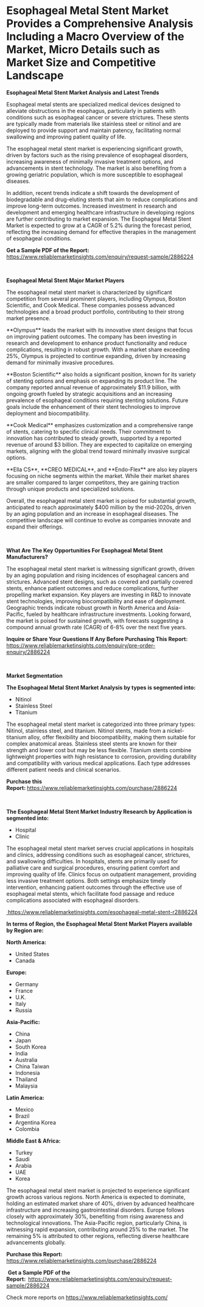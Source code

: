 <p><h1>Esophageal Metal Stent Market Provides a Comprehensive Analysis Including a Macro Overview of the Market, Micro Details such as Market Size and Competitive Landscape</h1></p><p><strong>Esophageal Metal Stent Market Analysis and Latest Trends</strong></p>
<p><p>Esophageal metal stents are specialized medical devices designed to alleviate obstructions in the esophagus, particularly in patients with conditions such as esophageal cancer or severe strictures. These stents are typically made from materials like stainless steel or nitinol and are deployed to provide support and maintain patency, facilitating normal swallowing and improving patient quality of life.</p><p>The esophageal metal stent market is experiencing significant growth, driven by factors such as the rising prevalence of esophageal disorders, increasing awareness of minimally invasive treatment options, and advancements in stent technology. The market is also benefiting from a growing geriatric population, which is more susceptible to esophageal diseases.</p><p>In addition, recent trends indicate a shift towards the development of biodegradable and drug-eluting stents that aim to reduce complications and improve long-term outcomes. Increased investment in research and development and emerging healthcare infrastructure in developing regions are further contributing to market expansion. The Esophageal Metal Stent Market is expected to grow at a CAGR of 5.2% during the forecast period, reflecting the increasing demand for effective therapies in the management of esophageal conditions.</p></p>
<p><strong>Get a Sample PDF of the Report:&nbsp;</strong> <a href="https://www.reliablemarketinsights.com/enquiry/request-sample/2886224?utm_campaign=2317&utm_medium=2&utm_source=Github&utm_content=ia&utm_term=13032025&utm_id=esophageal-metal-stent">https://www.reliablemarketinsights.com/enquiry/request-sample/2886224</a></p>
<p>&nbsp;</p>
<p><strong>Esophageal Metal Stent Major Market Players</strong></p>
<p><p>The esophageal metal stent market is characterized by significant competition from several prominent players, including Olympus, Boston Scientific, and Cook Medical. These companies possess advanced technologies and a broad product portfolio, contributing to their strong market presence.</p><p>**Olympus** leads the market with its innovative stent designs that focus on improving patient outcomes. The company has been investing in research and development to enhance product functionality and reduce complications, resulting in robust growth. With a market share exceeding 25%, Olympus is projected to continue expanding, driven by increasing demand for minimally invasive procedures.</p><p>**Boston Scientific** also holds a significant position, known for its variety of stenting options and emphasis on expanding its product line. The company reported annual revenue of approximately $11.9 billion, with ongoing growth fueled by strategic acquisitions and an increasing prevalence of esophageal conditions requiring stenting solutions. Future goals include the enhancement of their stent technologies to improve deployment and biocompatibility.</p><p>**Cook Medical** emphasizes customization and a comprehensive range of stents, catering to specific clinical needs. Their commitment to innovation has contributed to steady growth, supported by a reported revenue of around $3 billion. They are expected to capitalize on emerging markets, aligning with the global trend toward minimally invasive surgical options.</p><p>**Ella CS**, **CREO MEDICAL**, and **Endo-Flex** are also key players focusing on niche segments within the market. While their market shares are smaller compared to larger competitors, they are gaining traction through unique products and specialized solutions.</p><p>Overall, the esophageal metal stent market is poised for substantial growth, anticipated to reach approximately $400 million by the mid-2020s, driven by an aging population and an increase in esophageal diseases. The competitive landscape will continue to evolve as companies innovate and expand their offerings.</p></p>
<p>&nbsp;</p>
<p><strong>What Are The Key Opportunities For Esophageal Metal Stent Manufacturers?</strong></p>
<p><p>The esophageal metal stent market is witnessing significant growth, driven by an aging population and rising incidences of esophageal cancers and strictures. Advanced stent designs, such as covered and partially covered stents, enhance patient outcomes and reduce complications, further propelling market expansion. Key players are investing in R&D to innovate stent technologies, improving biocompatibility and ease of deployment. Geographic trends indicate robust growth in North America and Asia-Pacific, fueled by healthcare infrastructure investments. Looking forward, the market is poised for sustained growth, with forecasts suggesting a compound annual growth rate (CAGR) of 6-8% over the next five years.</p></p>
<p><strong>Inquire or Share Your Questions If Any Before Purchasing This Report:</strong> <a href="https://www.reliablemarketinsights.com/enquiry/pre-order-enquiry/2886224?utm_campaign=2317&utm_medium=2&utm_source=Github&utm_content=ia&utm_term=13032025&utm_id=esophageal-metal-stent">https://www.reliablemarketinsights.com/enquiry/pre-order-enquiry/2886224</a></p>
<p>&nbsp;</p>
<p><strong>Market Segmentation</strong></p>
<p><strong>The Esophageal Metal Stent Market Analysis by types is segmented into:</strong></p>
<p><ul><li>Nitinol</li><li>Stainless Steel</li><li>Titanium</li></ul></p>
<p><p>The esophageal metal stent market is categorized into three primary types: Nitinol, stainless steel, and titanium. Nitinol stents, made from a nickel-titanium alloy, offer flexibility and biocompatibility, making them suitable for complex anatomical areas. Stainless steel stents are known for their strength and lower cost but may be less flexible. Titanium stents combine lightweight properties with high resistance to corrosion, providing durability and compatibility with various medical applications. Each type addresses different patient needs and clinical scenarios.</p></p>
<p><strong>Purchase this Report:&nbsp;</strong><a href="https://www.reliablemarketinsights.com/purchase/2886224?utm_campaign=2317&utm_medium=2&utm_source=Github&utm_content=ia&utm_term=13032025&utm_id=esophageal-metal-stent">https://www.reliablemarketinsights.com/purchase/2886224</a></p>
<p>&nbsp;</p>
<p><strong>The Esophageal Metal Stent Market Industry Research by Application is segmented into:</strong></p>
<p><ul><li>Hospital</li><li>Clinic</li></ul></p>
<p><p>The esophageal metal stent market serves crucial applications in hospitals and clinics, addressing conditions such as esophageal cancer, strictures, and swallowing difficulties. In hospitals, stents are primarily used for palliative care and surgical procedures, ensuring patient comfort and improving quality of life. Clinics focus on outpatient management, providing less invasive treatment options. Both settings emphasize timely intervention, enhancing patient outcomes through the effective use of esophageal metal stents, which facilitate food passage and reduce complications associated with esophageal disorders.</p></p>
<p><a href="https://www.reliablemarketinsights.com/esophageal-metal-stent-r2886224?utm_campaign=2317&utm_medium=2&utm_source=Github&utm_content=ia&utm_term=13032025&utm_id=esophageal-metal-stent">&nbsp;https://www.reliablemarketinsights.com/esophageal-metal-stent-r2886224</a></p>
<p><strong>In terms of Region, the Esophageal Metal Stent Market Players available by Region are:</strong></p>
<p>
    <p> <strong> North America: </strong>
        <ul>
            <li>United States</li>
            <li>Canada</li>
        </ul>
        </p> 
    <p> <strong> Europe: </strong>
        <ul>
            <li>Germany</li>
            <li>France</li>
            <li>U.K.</li>
            <li>Italy</li>
            <li>Russia</li>
        </ul>
        </p> 
    <p> <strong> Asia-Pacific: </strong>
        <ul>
            <li>China</li>
            <li>Japan</li>
            <li>South Korea</li>
            <li>India</li>
            <li>Australia</li>
            <li>China Taiwan</li>
            <li>Indonesia</li>
            <li>Thailand</li>
            <li>Malaysia</li>
        </ul>
        </p> 
    <p> <strong> Latin America: </strong>
        <ul>
            <li>Mexico</li>
            <li>Brazil</li>
            <li>Argentina Korea</li>
            <li>Colombia</li>
        </ul>
        </p> 
    <p> <strong> Middle East & Africa: </strong>
        <ul>
            <li>Turkey</li>
            <li>Saudi</li>
            <li>Arabia</li>
            <li>UAE</li>
            <li>Korea</li>
        </ul>
    </p>
    </p>
<p><p>The esophageal metal stent market is projected to experience significant growth across various regions. North America is expected to dominate, holding an estimated market share of 40%, driven by advanced healthcare infrastructure and increasing gastrointestinal disorders. Europe follows closely with approximately 30%, benefiting from rising awareness and technological innovations. The Asia-Pacific region, particularly China, is witnessing rapid expansion, contributing around 25% to the market. The remaining 5% is attributed to other regions, reflecting diverse healthcare advancements globally.</p></p>
<p><strong>Purchase this Report: </strong><a href="https://www.reliablemarketinsights.com/purchase/2886224?utm_campaign=2317&utm_medium=2&utm_source=Github&utm_content=ia&utm_term=13032025&utm_id=esophageal-metal-stent">https://www.reliablemarketinsights.com/purchase/2886224</a></p>
<p>&nbsp;<strong>Get a Sample PDF of the Report:&nbsp;&nbsp;</strong><a href="https://www.reliablemarketinsights.com/enquiry/request-sample/2886224?utm_campaign=2317&utm_medium=2&utm_source=Github&utm_content=ia&utm_term=13032025&utm_id=esophageal-metal-stent">https://www.reliablemarketinsights.com/enquiry/request-sample/2886224</a></p>
<p><strong></strong></p>
<p>Check more reports on <a href="https://www.reliablemarketinsights.com/?utm_campaign=2317&utm_medium=2&utm_source=Github&utm_content=ia&utm_term=13032025&utm_id=esophageal-metal-stent">https://www.reliablemarketinsights.com/</a></p>